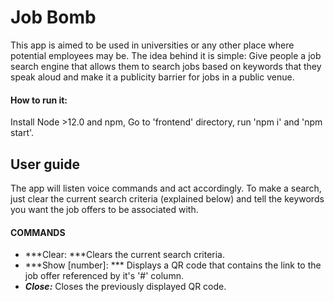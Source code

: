 # Job Bomb
This app is aimed to be used in universities or any other place where potential employees may be.
The idea behind it is simple: Give people a job search engine that allows them to search jobs based on keywords that they speak aloud and make it a publicity barrier for jobs in a public venue.

#### How to run it:
Install Node >12.0 and npm, Go to 'frontend' directory, run 'npm i' and 'npm start'.

## User guide
The app will listen voice commands and act accordingly. To make a search, just clear the current search criteria (explained below) and tell the keywords you want the job offers to be associated with.

#### COMMANDS
- ***Clear: ***Clears the current search criteria.
- ***Show [number]: *** Displays a QR code that contains the link to the job offer referenced by it's '#' column.
- ***Close:*** Closes the previously displayed QR code.


